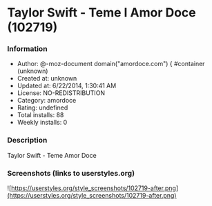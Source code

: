 # Taylor Swift - Teme l  Amor Doce (102719)

### Information
- Author: @-moz-document domain("amordoce.com") { #container (unknown)
- Created at: unknown
- Updated at: 6/22/2014, 1:30:41 AM
- License: NO-REDISTRIBUTION
- Category: amordoce
- Rating: undefined
- Total installs: 88
- Weekly installs: 0


### Description
Taylor Swift - Teme Amor Doce


### Screenshots (links to userstyles.org)
![https://userstyles.org/style_screenshots/102719-after.png](https://userstyles.org/style_screenshots/102719-after.png)


